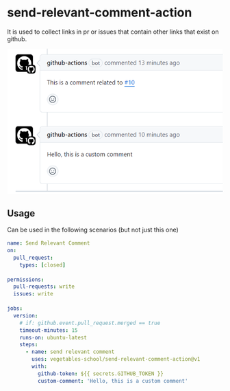 # send-relevant-comment-action

It is used to collect links in pr or issues that contain other links that exist on github.

![alt text](./asset/image.png)

## Usage

Can be used in the following scenarios (but not just this one)

```yml
name: Send Relevant Comment
on:
  pull_request:
    types: [closed]

permissions:
  pull-requests: write
  issues: write

jobs:
  version:
    # if: github.event.pull_request.merged == true
    timeout-minutes: 15
    runs-on: ubuntu-latest
    steps:
      - name: send relevant comment
        uses: vegetables-school/send-relevant-comment-action@v1
        with:
          github-token: ${{ secrets.GITHUB_TOKEN }}
          custom-comment: 'Hello, this is a custom comment'
```
